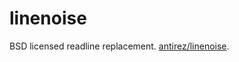 # linenoise

BSD licensed readline replacement. [antirez/linenoise](https://github.com/antirez/linenoise).
